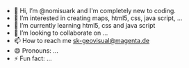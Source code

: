 - 👋 Hi, I’m @nomisuark and I'm completely new to coding.
- 👀 I’m interested in creating maps, html5, css, java script, ...
- 🌱 I’m currently learning html5, css and java script
- 💞️ I’m looking to collaborate on ...
- 📫 How to reach me sk-geovisual@magenta.de
- 😄 Pronouns: ...
- ⚡ Fun fact: ...

<!---
nomisuark/nomisuark is a ✨ special ✨ repository because its `README.md` (this file) appears on your GitHub profile.
You can click the Preview link to take a look at your changes.
--->
